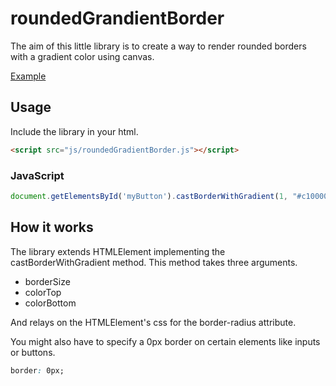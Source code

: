 roundedGrandientBorder
======================

The aim of this little library is to create a way to render rounded borders with a gradient color using canvas.

[Example](http://jsfiddle.net/jeromechampigny/cVfH2)

## Usage ##
Include the library in your html.

```html
<script src="js/roundedGradientBorder.js"></script>
```

### JavaScript ###
```javascript
document.getElementsById('myButton').castBorderWithGradient(1, "#c10000");
```

## How it works ##

The library extends HTMLElement implementing the castBorderWithGradient method.
This method takes three arguments.

* borderSize
* colorTop
* colorBottom

And relays on the HTMLElement's css for the border-radius attribute.

You might also have to specify a 0px border on certain elements like inputs or buttons.

```css
border: 0px;
```
